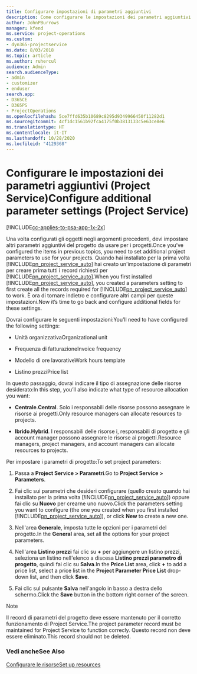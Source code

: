 ```yaml
---
title: Configurare impostazioni di parametri aggiuntivi
description: Come configurare le impostazioni dei parametri aggiuntivi in Project Service
author: JohnPBurrows
manager: kfend
ms.service: project-operations
ms.custom:
- dyn365-projectservice
ms.date: 8/03/2018
ms.topic: article
ms.author: ruhercul
audience: Admin
search.audienceType:
- admin
- customizer
- enduser
search.app:
- D365CE
- D365PS
- ProjectOperations
ms.openlocfilehash: 5ce7ffd635b10689c8295d9349966450f11282d1
ms.sourcegitcommit: 4cf1dc1561b92fca4175f0b3813133c5e63ce8e6
ms.translationtype: HT
ms.contentlocale: it-IT
ms.lasthandoff: 10/28/2020
ms.locfileid: "4129368"
---
```

# <a name="configure-additional-parameter-settings-project-service"></a><span data-ttu-id="1fb74-103">Configurare le impostazioni dei parametri aggiuntivi (Project Service)</span><span class="sxs-lookup"><span data-stu-id="1fb74-103">Configure additional parameter settings (Project Service)</span></span>

[!INCLUDE[cc-applies-to-psa-app-1x-2x](../includes/cc-applies-to-psa-app-1x-2x.md)]

<span data-ttu-id="1fb74-104">Una volta configurati gli oggetti negli argomenti precedenti, devi impostare altri parametri aggiuntivi del progetto da usare per i progetti.</span><span class="sxs-lookup"><span data-stu-id="1fb74-104">Once you’ve configured the items in previous topics, you need to set additional project parameters to use for your projects.</span></span> <span data-ttu-id="1fb74-105">Quando hai installato per la prima volta [!INCLUDE[pn_project_service_auto](../includes/pn-project-service-auto.md)] hai creato un'impostazione di parametri per creare prima tutti i record richiesti per [!INCLUDE[pn_project_service_auto](../includes/pn-project-service-auto.md)].</span><span class="sxs-lookup"><span data-stu-id="1fb74-105">When you first installed [!INCLUDE[pn_project_service_auto](../includes/pn-project-service-auto.md)], you created a parameters setting to first create all the records required for [!INCLUDE[pn_project_service_auto](../includes/pn-project-service-auto.md)] to work.</span></span> <span data-ttu-id="1fb74-106">È ora di tornare indietro e configurare altri campi per queste impostazioni.</span><span class="sxs-lookup"><span data-stu-id="1fb74-106">Now it’s time to go back and configure additional fields for these settings.</span></span>  
  
 <span data-ttu-id="1fb74-107">Dovrai configurare le seguenti impostazioni:</span><span class="sxs-lookup"><span data-stu-id="1fb74-107">You’ll need to have configured the following settings:</span></span>  
  
-   <span data-ttu-id="1fb74-108">Unità organizzativa</span><span class="sxs-lookup"><span data-stu-id="1fb74-108">Organizational unit</span></span>  
  
-   <span data-ttu-id="1fb74-109">Frequenza di fatturazione</span><span class="sxs-lookup"><span data-stu-id="1fb74-109">Invoice frequency</span></span>  
  
-   <span data-ttu-id="1fb74-110">Modello di ore lavorative</span><span class="sxs-lookup"><span data-stu-id="1fb74-110">Work hours template</span></span>  
  
-   <span data-ttu-id="1fb74-111">Listino prezzi</span><span class="sxs-lookup"><span data-stu-id="1fb74-111">Price list</span></span>  
 
<span data-ttu-id="1fb74-112">In questo passaggio, dovrai indicare il tipo di assegnazione delle risorse desiderato:</span><span class="sxs-lookup"><span data-stu-id="1fb74-112">In this step, you’ll also indicate what type of resource allocation you want:</span></span>  
  
- <span data-ttu-id="1fb74-113">**Centrale**.</span><span class="sxs-lookup"><span data-stu-id="1fb74-113">**Central**.</span></span> <span data-ttu-id="1fb74-114">Solo i responsabili delle risorse possono assegnare le risorse ai progetti.</span><span class="sxs-lookup"><span data-stu-id="1fb74-114">Only resource managers can allocate resources to projects.</span></span>  
  
- <span data-ttu-id="1fb74-115">**Ibrido**.</span><span class="sxs-lookup"><span data-stu-id="1fb74-115">**Hybrid**.</span></span> <span data-ttu-id="1fb74-116">I responsabili delle risorse i, responsabili di progetto e gli account manager possono assegnare le risorse ai progetti.</span><span class="sxs-lookup"><span data-stu-id="1fb74-116">Resource managers, project managers, and account managers can allocate resources to projects.</span></span>  
  
 
<span data-ttu-id="1fb74-117">Per impostare i parametri di progetto:</span><span class="sxs-lookup"><span data-stu-id="1fb74-117">To set project parameters:</span></span>  
  
1. <span data-ttu-id="1fb74-118">Passa a **Project Service > Parametri**.</span><span class="sxs-lookup"><span data-stu-id="1fb74-118">Go to **Project Service > Parameters**.</span></span>  
  
2. <span data-ttu-id="1fb74-119">Fai clic sui parametri che desideri configurare (quello creato quando hai installato per la prima volta [!INCLUDE[pn_project_service_auto](../includes/pn-project-service-auto.md)]) oppure fai clic su **Nuovo** per crearne uno nuovo.</span><span class="sxs-lookup"><span data-stu-id="1fb74-119">Click the parameters setting you want to configure (the one you created when you first installed [!INCLUDE[pn_project_service_auto](../includes/pn-project-service-auto.md)]), or click **New** to create a new one.</span></span>  
  
3. <span data-ttu-id="1fb74-120">Nell'area **Generale**, imposta tutte le opzioni per i parametri del progetto.</span><span class="sxs-lookup"><span data-stu-id="1fb74-120">In the **General** area, set all the options for your project parameters.</span></span>  
  
4. <span data-ttu-id="1fb74-121">Nell'area **Listino prezzi** fai clic su **+** per aggiungere un listino prezzi, seleziona un listino nell'elenco a discesa **Listino prezzi parametro di progetto**, quindi fai clic su **Salva**.</span><span class="sxs-lookup"><span data-stu-id="1fb74-121">In the **Price List** area, click **+** to add a price list, select a price list in the **Project Parameter Price List** drop-down list, and then click **Save**.</span></span>  
  
5. <span data-ttu-id="1fb74-122">Fai clic sul pulsante **Salva** nell'angolo in basso a destra dello schermo.</span><span class="sxs-lookup"><span data-stu-id="1fb74-122">Click the **Save** button in the bottom right corner of the screen.</span></span>  

> [!NOTE]
> <span data-ttu-id="1fb74-123">Il record di parametri del progetto deve essere mantenuto per il corretto funzionamento di Project Service.</span><span class="sxs-lookup"><span data-stu-id="1fb74-123">The project parameter record must be maintained for Project Service to function correcly.</span></span> <span data-ttu-id="1fb74-124">Questo record non deve essere eliminato.</span><span class="sxs-lookup"><span data-stu-id="1fb74-124">This record should not be deleted.</span></span>

### <a name="see-also"></a><span data-ttu-id="1fb74-125">Vedi anche</span><span class="sxs-lookup"><span data-stu-id="1fb74-125">See Also</span></span>  
 [<span data-ttu-id="1fb74-126">Configurare le risorse</span><span class="sxs-lookup"><span data-stu-id="1fb74-126">Set up resources</span></span>](../psa/set-up-resources.md)
